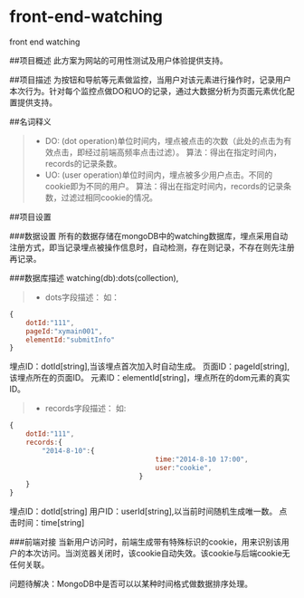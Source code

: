 front-end-watching
=========

front end watching

##项目概述
此方案为网站的可用性测试及用户体验提供支持。

##项目描述
为按钮和导航等元素做监控，当用户对该元素进行操作时，记录用户本次行为。针对每个监控点做DO和UO的记录，通过大数据分析为页面元素优化配置提供支持。

##名词释义
> * DO: (dot operation)单位时间内，埋点被点击的次数（此处的点击为有效点击，即经过前端高频率点击过滤）。
		算法：得出在指定时间内，records的记录条数。
> * UO: (user operation)单位时间内，埋点被多少用户点击。不同的cookie即为不同的用户。
		算法：得出在指定时间内，records的记录条数，过滤过相同cookie的情况。

##项目设置

###数据设置
所有的数据存储在mongoDB中的watching数据库，埋点采用自动注册方式，即当记录埋点被操作信息时，自动检测，存在则记录，不存在则先注册再记录。

###数据库描述
watching(db):dots(collection),
> * dots字段描述：
如：
```javascript
{
	dotId:"111",
	pageId:"xymain001",
	elementId:"submitInfo"
}
```
埋点ID：dotId[string],当该埋点首次加入时自动生成。
页面ID：pageId[string],该埋点所在的页面ID。
元素ID：elementId[string]，埋点所在的dom元素的真实ID。

> * records字段描述：
如:
```javascript
{
	dotId:"111",
	records:{
		"2014-8-10":{
									time:"2014-8-10 17:00",
									user:"cookie",
								}
	}
}
```
埋点ID：dotId[string]
用户ID：userId[string],以当前时间随机生成唯一数。
点击时间：time[string]

###前端对接
当新用户访问时，前端生成带有特殊标识的cookie，用来识别该用户的本次访问。当浏览器关闭时，该cookie自动失效。该cookie与后端cookie无任何关联。


问题待解决：MongoDB中是否可以以某种时间格式做数据排序处理。